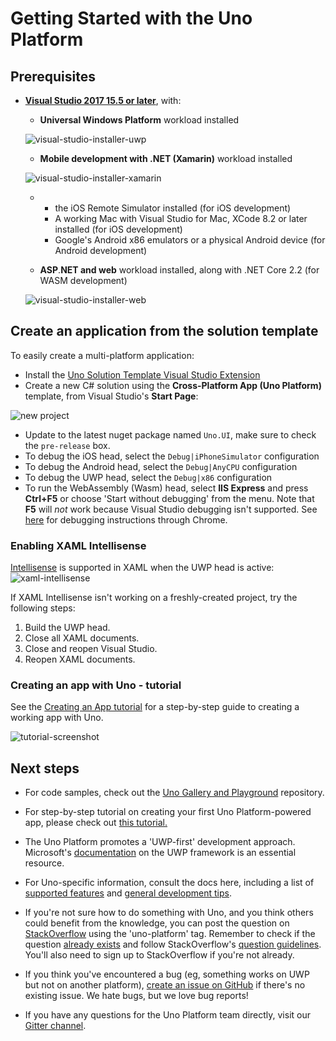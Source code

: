 # Getting Started with the Uno Platform

## Prerequisites
* [**Visual Studio 2017 15.5 or later**](https://visualstudio.microsoft.com/), with:
    * **Universal Windows Platform** workload installed

    ![visual-studio-installer-uwp](Assets/quick-start/vs-install-uwp.png)

	* **Mobile development with .NET (Xamarin)** workload installed

    ![visual-studio-installer-xamarin](Assets/quick-start/vs-install-xamarin.png)

    *
        * the iOS Remote Simulator installed (for iOS development)
	    * A working Mac with Visual Studio for Mac, XCode 8.2 or later installed (for iOS development)
	    * Google's Android x86 emulators or a physical Android device (for Android development)

    * **ASP**.**NET and web** workload installed, along with .NET Core 2.2 (for WASM development)

    ![visual-studio-installer-web](Assets/quick-start/vs-install-web.png)

## Create an application from the solution template

To easily create a multi-platform application:
* Install the [Uno Solution Template Visual Studio Extension](https://marketplace.visualstudio.com/items?itemName=nventivecorp.uno-platform-addin)
* Create a new C# solution using the **Cross-Platform App (Uno Platform)** template, from Visual Studio's **Start Page**:

![new project](Assets/quick-start/vsix-new-project.png)
* Update to the latest nuget package named `Uno.UI`, make sure to check the `pre-release` box.
* To debug the iOS head, select the `Debug|iPhoneSimulator` configuration
* To debug the Android head, select the `Debug|AnyCPU` configuration
* To debug the UWP head, select the `Debug|x86` configuration
* To run the WebAssembly (Wasm) head, select **IIS Express** and press **Ctrl+F5** or choose 'Start without debugging' from the menu. Note that **F5** will *not* work because Visual Studio debugging isn't supported. See [here](debugging-wasm.md) for debugging instructions through Chrome.

### Enabling XAML Intellisense

[Intellisense](https://docs.microsoft.com/en-us/visualstudio/ide/using-intellisense) is supported in XAML when the UWP head is active:
![xaml-intellisense](Assets/quick-start/xaml-intellisense.png)

If XAML Intellisense isn't working on a freshly-created project, try the following steps:
1. Build the UWP head.
2. Close all XAML documents.
3. Close and reopen Visual Studio.
4. Reopen XAML documents.

### Creating an app with Uno - tutorial

See the [Creating an App tutorial](getting-started-tutorial-1.md) for a step-by-step guide to creating a working app with Uno.

![tutorial-screenshot](Assets/quick-start/tutorial-screenshot.png)

## Next steps

* For code samples, check out the [Uno Gallery and Playground](https://github.com/nventive/Uno.Playground) repository.

* For step-by-step tutorial on creating your first Uno Platform-powered app, please check out [this tutorial.](https://platform.uno/docs/articles/getting-started-tutorial-1.html)

* The Uno Platform promotes a 'UWP-first' development approach. Microsoft's [documentation](https://docs.microsoft.com/en-us/windows/uwp/develop/) on the UWP framework is an essential resource.

* For Uno-specific information, consult the docs here, including a list of [supported features](supported-features.md) and [general development tips](using-uno-ui.md).

* If you're not sure how to do something with Uno, and you think others could benefit from the knowledge, you can post the question on [StackOverflow](https://stackoverflow.com/questions/ask?tags=uno-platform) using the 'uno-platform' tag. Remember to check if the question [already exists](https://stackoverflow.com/questions/tagged/uno-platform) and follow StackOverflow's [question guidelines](https://stackoverflow.com/help/how-to-ask). You'll also need to sign up to StackOverflow if you're not already.

* If you think you've encountered a bug (eg, something works on UWP but not on another platform), [create an issue on GitHub](https://github.com/nventive/Uno/issues) if there's no existing issue. We hate bugs, but we love bug reports!

* If you have any questions for the Uno Platform team directly, visit our [Gitter channel](https://gitter.im/uno-platform/Lobby).

